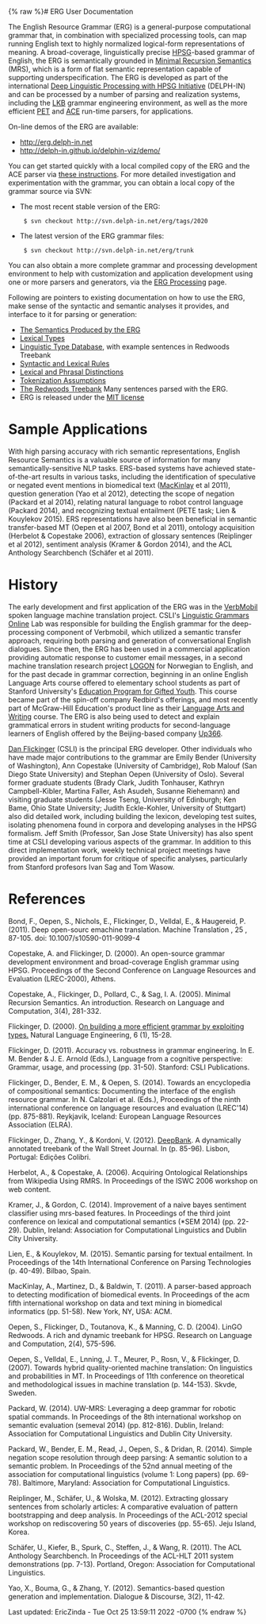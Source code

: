 {% raw %}# ERG User Documentation

The English Resource Grammar (ERG) is a
general-purpose computational grammar that, in combination with
specialized processing tools, can map running English text to highly
normalized logical-form representations of meaning.  A broad-coverage, linguistically precise [HPSG](https://en.wikipedia.org/wiki/Head-driven_phrase_structure_grammar)-based grammar of English, the ERG is semantically grounded in [Minimal Recursion Semantics](https://en.wikipedia.org/wiki/Minimal_recursion_semantics) (MRS), which is a form of flat semantic representation capable of supporting underspecification.  The ERG is developed as part of the international [Deep Linguistic Processing with HPSG Initiative](https://github.com/delph-in/docs/wiki) (DELPH-IN) and can be processed by a number of parsing and realization systems, including the [LKB](https://blog.inductorsoftware.com/docsproto/tools/LkbTop) grammar engineering environment, as well as the more efficient [PET](https://blog.inductorsoftware.com/docsproto/garage/PetTop) and [ACE](http://sweaglesw.org/linguistics/ace/) run-time parsers, for applications.

On-line demos of the ERG are available:

- http://erg.delph-in.net
- http://delph-in.github.io/delphin-viz/demo/

You can get started quickly with a local compiled copy of the ERG and the ACE parser via [these instructions](../QuickStart).  For more detailed investigation and experimentation with the grammar, you can obtain a local copy of the grammar source via SVN:

- The most recent stable version of the ERG:
  
       $ svn checkout http://svn.delph-in.net/erg/tags/2020
- The latest version of the ERG grammar files:
  
       $ svn checkout http://svn.delph-in.net/erg/trunk

You can also obtain a more complete grammar and processing development environment to help with customization and application development using one or more parsers and generators, via the [ERG Processing](../ErgProcessing) page.

Following are pointers to existing documentation on how to use the ERG,
make sense of the syntactic and semantic analyses it provides, and
interface to it for parsing or generation:

- [The Semantics Produced by the ERG](../ErgSemantics)
- [Lexical Types](../ErgLeTypes)
- [Linguistic Type
Database](http://compling.hss.ntu.edu.sg/ltdb/cgi/ERG_1214/ltypes.cgi),
with example sentences in Redwoods Treebank
- [Syntactic and Lexical Rules](../ErgRules)
- [Lexical and Phrasal Distinctions](../ErgTreebankingRules)
- [Tokenization Assumptions](../ErgTokenization)
- [The Redwoods Treebank](https://blog.inductorsoftware.com/docsproto/garage/RedwoodsTop) Many sentences parsed with the
ERG.
- ERG is released under the [MIT
license](http://svn.delph-in.net/erg/trunk/LICENSE)

# Sample Applications

With high parsing accuracy with rich semantic representations, English
Resource Semantics is a valuable source of information for many
semantically-sensitive NLP tasks. ERS-based systems have achieved
state-of-the-art results in various tasks, including the identification
of speculative or negated event mentions in biomedical text
([MacKinlay](/MacKinlay) et al 2011), question generation (Yao et al
2012), detecting the scope of negation (Packard et al 2014), relating
natural language to robot control language (Packard 2014), and
recognizing textual entailment (PETE task; Lien & Kouylekov 2015). ERS
representations have also been beneficial in semantic transfer-based MT
(Oepen et al 2007, Bond et al 2011), ontology acquisition (Herbelot &
Copestake 2006), extraction of glossary sentences (Reiplinger et al
2012), sentiment analysis (Kramer & Gordon 2014), and the ACL Anthology
Searchbench (Schäfer et al 2011).

# History
The early development and first application of the ERG was in the [VerbMobil](http://verbmobil.dfki.de/) spoken language machine translation project. CSLI's [Linguistic Grammars Online](https://www-csli.stanford.edu/groups/lingo-project) Lab was responsible for building the English grammar for the deep-processing component of Verbmobil, which utilized a semantic transfer approach, requiring both parsing and generation of conversational English dialogues. Since then, the ERG has been used in a commercial application providing automatic response to customer email messages, in a second machine translation research project [LOGON](http://www.emmtee.net/) for Norwegian to English, and for the past decade in grammar correction, beginning in an online English Language Arts course offered to elementary school students as part of Stanford University's [Education Program for Gifted Youth](https://en.wikipedia.org/wiki/Education_Program_for_Gifted_Youth).  This course became part of the spin-off company Redbird's offerings, and most recently part of McGraw-Hill Education's product line as their [Language Arts and Writing](https://www.mheducation.com/prek-12/explore/redbird/language-arts-writing.html) course.  The ERG is also being used to detect and explain grammatical errors in student writing products for second-language learners of English offered by the Beijing-based company [Up366](www.up366.com). 

[Dan Flickinger](https://www-csli.stanford.edu/people/daniel-flickinger) (CSLI) is the principal ERG developer. Other individuals who have made major contributions to the grammar are Emily Bender (University of Washington), Ann Copestake (University of Cambridge), Rob Malouf (San Diego State University) and Stephan Oepen (University of Oslo).  Several former graduate students (Brady Clark, Judith Tonhauser, Kathryn Campbell-Kibler, Martina Faller, Ash Asudeh, Susanne Riehemann) and visiting graduate students (Jesse Tseng, University of Edinburgh; Ken Bame, Ohio State University; Judith Eckle-Kohler, University of Stuttgart) also did detailed work, including building the lexicon, developing test suites, isolating phenomena found in corpora and developing analyses in the HPSG formalism.  Jeff Smith (Professor, San Jose State University) has also spent time at CSLI developing various aspects of the grammar.  In addition to this direct implementation work, weekly technical project meetings have provided an important forum for critique of specific analyses, particularly from Stanford profesors Ivan Sag and Tom Wasow.

# References

Bond, F., Oepen, S., Nichols, E., Flickinger, D., Velldal, E., &
Haugereid, P. (2011). Deep open-sourc emachine translation. Machine
Translation , 25 , 87-105. doi: 10.1007/s10590-011-9099-4

Copestake, A. and Flickinger, D. (2000). An open-source grammar development environment and broad-coverage English grammar using HPSG.  Proceedings of the Second Conference on Language Resources and Evaluation (LREC-2000), Athens.

Copestake, A., Flickinger, D., Pollard, C., & Sag, I. A. (2005). Minimal
Recursion Semantics. An introduction. Research on Language and
Computation, 3(4), 281-332.

Flickinger, D. (2000). [On building a more efficient grammar by
exploiting types.](http://lingo.stanford.edu/danf/flickinger2000.pdf)
Natural Language Engineering, 6 (1), 15-28.

Flickinger, D. (2011). Accuracy vs. robustness in grammar engineering.
In E. M. Bender & J. E. Arnold (Eds.), Language from a cognitive
perspective: Grammar, usage, and processing (pp. 31-50). Stanford: CSLI
Publications.

Flickinger, D., Bender, E. M., & Oepen, S. (2014). Towards an
encyclopedia of compositional semantics: Documenting the interface of
the english resource grammar. In N. Calzolari et al. (Eds.), Proceedings
of the ninth international conference on language resources and
evaluation (LREC'14) (pp. 875-881). Reykjavik, Iceland: European
Language Resources Association (ELRA).

Flickinger, D., Zhang, Y., & Kordoni, V. (2012). [DeepBank](https://blog.inductorsoftware.com/docsproto/home/DeepBank). A
dynamically annotated treebank of the Wall Street Journal. In (p.
85-96). Lisbon, Portugal: Edições Colibri.

Herbelot, A., & Copestake, A. (2006). Acquiring Ontological
Relationships from Wikipedia Using RMRS. In Proceedings of the ISWC 2006
workshop on web content.

Kramer, J., & Gordon, C. (2014). Improvement of a naive bayes sentiment
classifier using mrs-based features. In Proceedings of the third joint
conference on lexical and computational semantics (\*SEM 2014) (pp.
22-29). Dublin, Ireland: Association for Computational Linguistics and
Dublin City University.

Lien, E., & Kouylekov, M. (2015). Semantic parsing for textual
entailment. In Proceedings of the 14th International Conference on
Parsing Technologies (p. 40-49). Bilbao, Spain.

MacKinlay, A., Martinez, D., & Baldwin, T. (2011). A parser-based
approach to detecting modification of biomedical events. In Proceedings
of the acm fifth international workshop on data and text mining in
biomedical informatics (pp. 51-58). New York, NY, USA: ACM.

Oepen, S., Flickinger, D., Toutanova, K., & Manning, C. D. (2004). LinGO
Redwoods. A rich and dynamic treebank for HPSG. Research on Language and
Computation, 2(4), 575-596.

Oepen, S., Velldal, E., Lnning, J. T., Meurer, P., Rosn, V., &
Flickinger, D. (2007). Towards hybrid quality-oriented machine
translation: On linguistics and probabilities in MT. In Proceedings of
11th conference on theoretical and methodological issues in machine
translation (p. 144-153). Skvde, Sweden.

Packard, W. (2014). UW-MRS: Leveraging a deep grammar for robotic
spatial commands. In Proceedings of the 8th international workshop on
semantic evaluation (semeval 2014) (pp. 812-816). Dublin, Ireland:
Association for Computational Linguistics and Dublin City University.

Packard, W., Bender, E. M., Read, J., Oepen, S., & Dridan, R. (2014).
Simple negation scope resolution through deep parsing: A semantic
solution to a semantic problem. In Proceedings of the 52nd annual
meeting of the association for computational linguistics (volume 1: Long
papers) (pp. 69-78). Baltimore, Maryland: Association for Computational
Linguistics.

Reiplinger, M., Schäfer, U., & Wolska, M. (2012). Extracting glossary
sentences from scholarly articles: A comparative evaluation of pattern
bootstrapping and deep analysis. In Proceedings of the ACL-2012 special
workshop on rediscovering 50 years of discoveries (pp. 55-65). Jeju
Island, Korea.

Schäfer, U., Kiefer, B., Spurk, C., Steffen, J., & Wang, R. (2011). The
ACL Anthology Searchbench. In Proceedings of the ACL-HLT 2011 system
demonstrations (pp. 7-13). Portland, Oregon: Association for
Computational Linguistics.

Yao, X., Bouma, G., & Zhang, Y. (2012). Semantics-based question
generation and implementation. Dialogue & Discourse, 3(2), 11-42.

Last updated: EricZinda - Tue Oct 25 13:59:11 2022 -0700
{% endraw %}